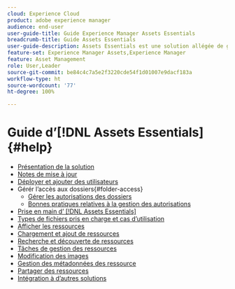 ```yaml
---
cloud: Experience Cloud
product: adobe experience manager
audience: end-user
user-guide-title: Guide Experience Manager Assets Essentials
breadcrumb-title: Guide Assets Essentials
user-guide-description: Assets Essentials est une solution allégée de gestion des ressources qui fonctionne dans d’autres applications Experience Cloud.
feature-set: Experience Manager Assets,Experience Manager
feature: Asset Management
role: User,Leader
source-git-commit: be84c4c7a5e2f3220cde54f1d01007e9dacf183a
workflow-type: ht
source-wordcount: '77'
ht-degree: 100%

---
```



# Guide d’[!DNL Assets Essentials] {#help}

+ [Présentation de la solution](introduction.md)
+ [Notes de mise à jour](release-notes.md)
+ [Déployer et ajouter des utilisateurs](deploy-administer.md)
+ Gérér l’accès aux dossiers{#folder-access}
   + [Gérer les autorisations des dossiers](manage-permissions.md)
   + [Bonnes pratiques relatives à la gestion des autorisations](permission-management-best-practices.md)
+ [Prise en main d’ [!DNL Assets Essentials]](get-started.md)
+ [Types de fichiers pris en charge et cas d’utilisation](supported-file-formats.md)
+ [Afficher les ressources](navigate-view.md)
+ [Chargement et ajout de ressources](add-delete.md)
+ [Recherche et découverte de ressources](search.md)
+ [Tâches de gestion des ressources](manage-organize.md)
+ [Modification des images](edit-images.md)
+ [Gestion des métadonnées des ressource](metadata.md)
+ [Partager des ressources](share-links-for-assets.md)
+ [Intégration à d’autres solutions](integration.md)

